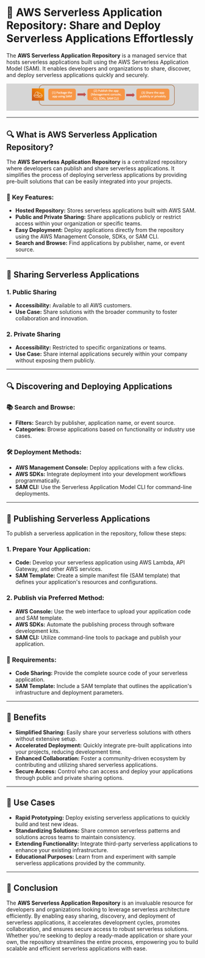 # 🏪 **AWS Serverless Application Repository: Share and Deploy Serverless Applications Effortlessly**

The **AWS Serverless Application Repository** is a managed service that hosts serverless applications built using the AWS Serverless Application Model (SAM). It enables developers and organizations to share, discover, and deploy serverless applications quickly and securely.

![Service Application Repository](images/service-application-repository.png)

---

## 🔍 **What is AWS Serverless Application Repository?**

The **AWS Serverless Application Repository** is a centralized repository where developers can publish and share serverless applications. It simplifies the process of deploying serverless applications by providing pre-built solutions that can be easily integrated into your projects.

### 📌 **Key Features:**

- **Hosted Repository:** Stores serverless applications built with AWS SAM.
- **Public and Private Sharing:** Share applications publicly or restrict access within your organization or specific teams.
- **Easy Deployment:** Deploy applications directly from the repository using the AWS Management Console, SDKs, or SAM CLI.
- **Search and Browse:** Find applications by publisher, name, or event source.

---

## 🔗 **Sharing Serverless Applications**

### 1. **Public Sharing**

- **Accessibility:** Available to all AWS customers.
- **Use Case:** Share solutions with the broader community to foster collaboration and innovation.

### 2. **Private Sharing**

- **Accessibility:** Restricted to specific organizations or teams.
- **Use Case:** Share internal applications securely within your company without exposing them publicly.

---

## 🔍 **Discovering and Deploying Applications**

### 📚 **Search and Browse:**

- **Filters:** Search by publisher, application name, or event source.
- **Categories:** Browse applications based on functionality or industry use cases.

### 🛠️ **Deployment Methods:**

- **AWS Management Console:** Deploy applications with a few clicks.
- **AWS SDKs:** Integrate deployment into your development workflows programmatically.
- **SAM CLI:** Use the Serverless Application Model CLI for command-line deployments.

---

## 📝 **Publishing Serverless Applications**

To publish a serverless application in the repository, follow these steps:

### 1. **Prepare Your Application:**

- **Code:** Develop your serverless application using AWS Lambda, API Gateway, and other AWS services.
- **SAM Template:** Create a simple manifest file (SAM template) that defines your application's resources and configurations.

### 2. **Publish via Preferred Method:**

- **AWS Console:** Use the web interface to upload your application code and SAM template.
- **AWS SDKs:** Automate the publishing process through software development kits.
- **SAM CLI:** Utilize command-line tools to package and publish your application.

### 📌 **Requirements:**

- **Code Sharing:** Provide the complete source code of your serverless application.
- **SAM Template:** Include a SAM template that outlines the application's infrastructure and deployment parameters.

---

## 🌟 **Benefits**

- **Simplified Sharing:** Easily share your serverless solutions with others without extensive setup.
- **Accelerated Deployment:** Quickly integrate pre-built applications into your projects, reducing development time.
- **Enhanced Collaboration:** Foster a community-driven ecosystem by contributing and utilizing shared serverless applications.
- **Secure Access:** Control who can access and deploy your applications through public and private sharing options.

---

## 🎯 **Use Cases**

- **Rapid Prototyping:** Deploy existing serverless applications to quickly build and test new ideas.
- **Standardizing Solutions:** Share common serverless patterns and solutions across teams to maintain consistency.
- **Extending Functionality:** Integrate third-party serverless applications to enhance your existing infrastructure.
- **Educational Purposes:** Learn from and experiment with sample serverless applications provided by the community.

---

## 🏁 **Conclusion**

The **AWS Serverless Application Repository** is an invaluable resource for developers and organizations looking to leverage serverless architecture efficiently. By enabling easy sharing, discovery, and deployment of serverless applications, it accelerates development cycles, promotes collaboration, and ensures secure access to robust serverless solutions. Whether you're seeking to deploy a ready-made application or share your own, the repository streamlines the entire process, empowering you to build scalable and efficient serverless applications with ease.
